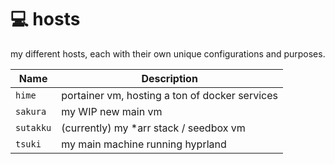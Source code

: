 # :computer: hosts

my different hosts, each with their own unique configurations and purposes.

Name            | Description
--------------- | -----------
`hime`          | portainer vm, hosting a ton of docker services
`sakura`        | my WIP new main vm
`sutakku`       | (currently) my *arr stack / seedbox vm
`tsuki`         | my main machine running hyprland